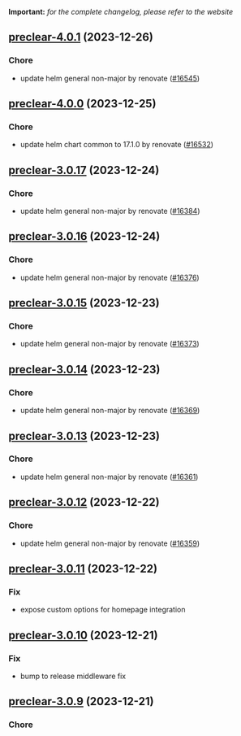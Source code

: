 **Important:**
*for the complete changelog, please refer to the website*




## [preclear-4.0.1](https://github.com/truecharts/charts/compare/preclear-4.0.0...preclear-4.0.1) (2023-12-26)

### Chore

- update helm general non-major by renovate ([#16545](https://github.com/truecharts/charts/issues/16545))
  
  


## [preclear-4.0.0](https://github.com/truecharts/charts/compare/preclear-3.0.17...preclear-4.0.0) (2023-12-25)

### Chore

- update helm chart common to 17.1.0 by renovate ([#16532](https://github.com/truecharts/charts/issues/16532))
  
  


## [preclear-3.0.17](https://github.com/truecharts/charts/compare/preclear-3.0.16...preclear-3.0.17) (2023-12-24)

### Chore

- update helm general non-major by renovate ([#16384](https://github.com/truecharts/charts/issues/16384))
  
  


## [preclear-3.0.16](https://github.com/truecharts/charts/compare/preclear-3.0.15...preclear-3.0.16) (2023-12-24)

### Chore

- update helm general non-major by renovate ([#16376](https://github.com/truecharts/charts/issues/16376))
  
  


## [preclear-3.0.15](https://github.com/truecharts/charts/compare/preclear-3.0.14...preclear-3.0.15) (2023-12-23)

### Chore

- update helm general non-major by renovate ([#16373](https://github.com/truecharts/charts/issues/16373))
  
  


## [preclear-3.0.14](https://github.com/truecharts/charts/compare/preclear-3.0.13...preclear-3.0.14) (2023-12-23)

### Chore

- update helm general non-major by renovate ([#16369](https://github.com/truecharts/charts/issues/16369))
  
  


## [preclear-3.0.13](https://github.com/truecharts/charts/compare/preclear-3.0.12...preclear-3.0.13) (2023-12-23)

### Chore

- update helm general non-major by renovate ([#16361](https://github.com/truecharts/charts/issues/16361))
  
  


## [preclear-3.0.12](https://github.com/truecharts/charts/compare/preclear-3.0.11...preclear-3.0.12) (2023-12-22)

### Chore

- update helm general non-major by renovate ([#16359](https://github.com/truecharts/charts/issues/16359))
  
  


## [preclear-3.0.11](https://github.com/truecharts/charts/compare/preclear-3.0.10...preclear-3.0.11) (2023-12-22)

### Fix

- expose custom options for homepage integration
  
  


## [preclear-3.0.10](https://github.com/truecharts/charts/compare/preclear-3.0.9...preclear-3.0.10) (2023-12-21)

### Fix

- bump to release middleware fix
  
  


## [preclear-3.0.9](https://github.com/truecharts/charts/compare/preclear-3.0.8...preclear-3.0.9) (2023-12-21)

### Chore
